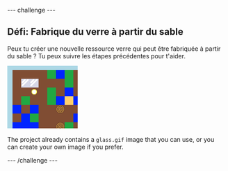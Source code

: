 \--- challenge \---

## Défi: Fabrique du verre à partir du sable

Peux tu créer une nouvelle ressource verre qui peut être fabriquée à partir du sable ? Tu peux suivre les étapes précédentes pour t'aider.

![capture d'écran](images/craft-glass.png)

The project already contains a `glass.gif` image that you can use, or you can create your own image if you prefer.

\--- /challenge \---